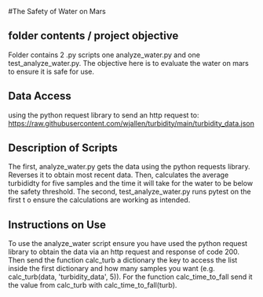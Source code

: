 #The Safety of Water on Mars

folder contents / project objective
-----------------------------
Folder contains 2 .py scripts one analyze_water.py and one test_analyze_water.py. The objective here is to evaluate the water on mars to ensure it is safe for use.

Data Access
-----------------------------
using the python request library to send an http request to: https://raw.githubusercontent.com/wjallen/turbidity/main/turbidity_data.json

Description of Scripts
-----------------------------
The first, analyze_water.py gets the data using the python requests library. Reverses it to obtain most recent data. Then, calculates the average turbididty for five samples and
the time it will take for the water to be below the safety threshold. The second, test_analyze_water.py runs pytest on the first t
o ensure the calculations are working as intended.

Instructions on Use
-----------------------------
To use the analyze_water script ensure you have used the python request library to obtain the data via an http request and response of code 200. Then send the function calc_turb a dictionary the key to access the list inside the first dictionary and how many samples you want (e.g. calc_turb(data, 'turbidity_data', 5)). For the function calc_time_to_fall send it the value from calc_turb with calc_time_to_fall(turb).
